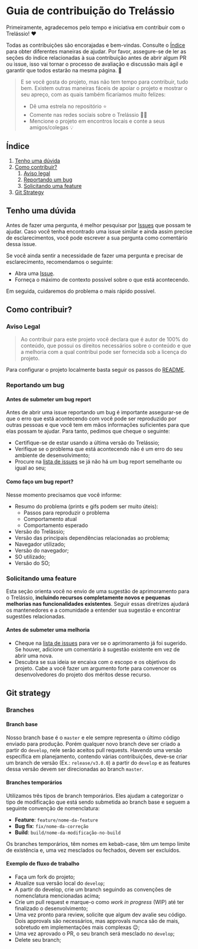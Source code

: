 <!-- omit in toc -->
# Guia de contribuição do Trelássio

Primeiramente, agradecemos pelo tempo e iniciativa em contribuir com o Trelássio! ❤️


Todas as contribuições são encorajadas e bem-vindas. Consulte o [Índice](#Índice) para obter diferentes maneiras de ajudar. Por favor, assegure-se de ler as seções do índice relacionadas à sua contribuição antes de abrir algum PR ou issue, isso vai tornar o processo de avaliação e discussão mais ágil e garantir que todos estarão na mesma página. 🎉

> E se você gosta do projeto, mas não tem tempo para contribuir, tudo bem. Existem outras maneiras fáceis de apoiar o projeto e mostrar o seu apreço, com as quais também ficaríamos muito felizes:
> - Dê uma estrela no repositório ⭐
> - Comente nas redes sociais sobre o Trelássio 👨‍💻
> - Mencione o projeto em encontros locais e conte a seus amigos/colegas 💡

<!-- omit in toc -->
## Índice

1. [Tenho uma dúvida](#tenho-uma-dúvida)
1. [Como contribuir?](#como-contribuir)
   1. [Aviso legal](#aviso-legal)
   1. [Reportando um bug](#reportando-um-bug)
   1. [Solicitando uma feature](#solicitando-uma-feature)
1. [Git Strategy](#git-strategy)

## Tenho uma dúvida

Antes de fazer uma pergunta, é melhor pesquisar por [Issues](https://github.com/Sysvale/board/issues) que possam te ajudar. Caso você tenha encontrado uma issue similar e ainda assim precise de esclarecimentos, você pode escrever a sua pergunta como comentário dessa issue.

Se você ainda sentir a necessidade de fazer uma pergunta e precisar de esclarecimento, recomendamos o seguinte:

- Abra uma [Issue](https://github.com/Sysvale/board/issues/new).
- Forneça o máximo de contexto possível sobre o que está acontecendo.

Em seguida, cuidaremos do problema o mais rápido possível.

## Como contribuir?

### Aviso Legal
>  Ao contribuir para este projeto você declara que é autor de 100% do conteúdo, que possui os direitos necessários sobre o conteúdo e que a melhoria com a qual contribui pode ser fornecida sob a licença do projeto.

Para configurar o projeto localmente basta seguir os passos do [README](https://github.com/Sysvale/board/blob/develop/README.md).

### Reportando um bug

<!-- omit in toc -->
#### Antes de submeter um bug report

Antes de abrir uma issue reportando um bug é importante assegurar-se de que o erro que está acontecendo com você pode ser reproduzido por outras pessoas e que você tem em mãos informações suficientes para que elas possam te ajudar. Para tanto, pedimos que cheque o seguinte:

-   Certifique-se de estar usando a última versão do Trelássio;
-   Verifique se o problema que está acontecendo não é um erro do seu ambiente de desenvolvimento;
-   Procure na [lista de issues](https://github.com/Sysvale/board/issues) se já não há um bug report semelhante ou igual ao seu;

#### Como faço um bug report?

Nesse momento precisamos que você informe:

-   Resumo do problema (prints e gifs podem ser muito úteis):
    -   Passos para reproduzir o problema
    -   Comportamento atual
    -   Comportamento esperado
-   Versão do Trelássio;
-   Versão das principais dependências relacionadas ao problema;
-   Navegador utilizado;
-   Versão do navegador;
-   SO utilizado;
-   Versão do SO;

### Solicitando uma feature

Esta seção orienta você no envio de uma sugestão de aprimoramento para o Trelássio, **incluindo recursos completamente novos e pequenas melhorias nas funcionalidades existentes**. Seguir essas diretrizes ajudará os mantenedores e a comunidade a entender sua sugestão e encontrar sugestões relacionadas.

<!-- omit in toc -->
#### Antes de submeter uma melhoria

- Cheque na [lista de issues](https://github.com/Sysvale/board/issues) para ver se o aprimoramento já foi sugerido. Se houver, adicione um comentário à sugestão existente em vez de abrir uma nova.
- Descubra se sua ideia se encaixa com o escopo e os objetivos do projeto. Cabe a você fazer um argumento forte para convencer os desenvolvedores do projeto dos méritos desse recurso.

## Git strategy

### Branches

#### Branch base

Nosso branch base é o `master` e ele sempre representa o último código enviado para produção. Porém qualquer novo branch deve ser criado a partir do `develop`, nele serão aceitos pull requests. Havendo uma versão específica em planejamento, contendo várias contribuições, deve-se criar um branch de versão (Ex.: `release/v3.0.0`) a partir do `develop` e as features dessa versão devem ser direcionadas ao branch `master`.

#### Branches temporários

Utilizamos três tipos de branch temporários. Eles ajudam a categorizar o tipo de modificação que está sendo submetida ao branch base e seguem a seguinte convenção de nomenclatura:

-   **Feature**: `feature/nome-da-feature`
-   **Bug fix**: `fix/nome-da-correção`
-   **Build**: `build/nome-da-modificação-no-build`

Os branches temporários, têm nomes em kebab-case, têm um tempo limite de existência e, uma vez mesclados ou fechados, devem ser excluídos.

#### Exemplo de fluxo de trabalho

-   Faça um fork do projeto;
-   Atualize sua versão local do `develop`;
-   A partir do develop, crie um branch seguindo as convenções de nomenclatura mencionadas acima;
-   Crie um pull request e marque-o como _work in progress_ (WIP) até ter finalizado o desenvolvimento;
-   Uma vez pronto para review, solicite que algum dev avalie seu código. Dois approvals são necessários, mas approvals nunca são de mais, sobretudo em implementações mais complexas 😉;
-   Uma vez aprovado o PR, o seu branch será mesclado no `develop`;
-   Delete seu branch;

<br>
<br>

